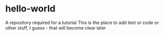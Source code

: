 # hello-world
A repository required for a tutorial
This is the place to add text or  code  or other stuff, I guess - that will become clear later
